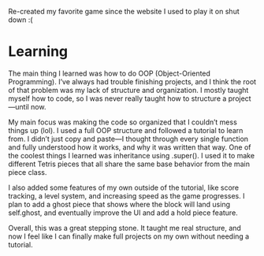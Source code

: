 Re-created my favorite game since the website I used to play it on shut down :(

# Learning
The main thing I learned was how to do OOP (Object-Oriented Programming). I’ve always had trouble finishing projects, and I think the root of that problem was my lack of structure and organization. I mostly taught myself how to code, so I was never really taught how to structure a project—until now.

My main focus was making the code so organized that I couldn’t mess things up (lol). I used a full OOP structure and followed a tutorial to learn from. I didn’t just copy and paste—I thought through every single function and fully understood how it works, and why it was written that way. One of the coolest things I learned was inheritance using .super(). I used it to make different Tetris pieces that all share the same base behavior from the main piece class.

I also added some features of my own outside of the tutorial, like score tracking, a level system, and increasing speed as the game progresses. I plan to add a ghost piece that shows where the block will land using self.ghost, and eventually improve the UI and add a hold piece feature.

Overall, this was a great stepping stone. It taught me real structure, and now I feel like I can finally make full projects on my own without needing a tutorial.
